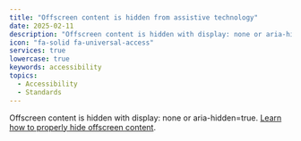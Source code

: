 ```yaml
---
title: "Offscreen content is hidden from assistive technology"
date: 2025-02-11
description: "Offscreen content is hidden with display: none or aria-hidden=true. "
icon: "fa-solid fa-universal-access"
services: true
lowercase: true
keywords: accessibility
topics:
  - Accessibility
  - Standards
---
```


Offscreen content is hidden with display: none or aria-hidden=true. [Learn how to properly hide offscreen content](https://developer.chrome.com/docs/lighthouse/accessibility/offscreen-content-hidden/).